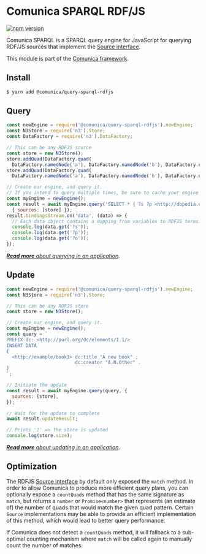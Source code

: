 # Comunica SPARQL RDF/JS

[![npm version](https://badge.fury.io/js/%40comunica%2Fquery-sparql-rdfjs.svg)](https://www.npmjs.com/package/@comunica/query-sparql-rdfjs)

Comunica SPARQL is a SPARQL query engine for JavaScript for querying RDF/JS sources
that implement the [Source interface](http://rdf.js.org/#source-interface).

This module is part of the [Comunica framework](https://comunica.dev/).

## Install

```bash
$ yarn add @comunica/query-sparql-rdfjs
```

## Query

```javascript
const newEngine = require('@comunica/query-sparql-rdfjs').newEngine;
const N3Store = require('n3').Store;
const DataFactory = require('n3').DataFactory;

// This can be any RDFJS source
const store = new N3Store();
store.addQuad(DataFactory.quad(
  DataFactory.namedNode('a'), DataFactory.namedNode('b'), DataFactory.namedNode('http://dbpedia.org/resource/Belgium')));
store.addQuad(DataFactory.quad(
  DataFactory.namedNode('a'), DataFactory.namedNode('b'), DataFactory.namedNode('http://dbpedia.org/resource/Ghent')));

// Create our engine, and query it.
// If you intend to query multiple times, be sure to cache your engine for optimal performance.
const myEngine = newEngine();
const result = await myEngine.query('SELECT * { ?s ?p <http://dbpedia.org/resource/Belgium>. ?s ?p ?o } LIMIT 100',
  { sources: [store] });
result.bindingsStream.on('data', (data) => {
  // Each data object contains a mapping from variables to RDFJS terms.
  console.log(data.get('?s'));
  console.log(data.get('?p'));
  console.log(data.get('?o'));
});
```

_[**Read more** about querying in an application](https://comunica.dev/docs/query/getting_started/query_app/)._

## Update

```javascript
const newEngine = require('@comunica/query-sparql-rdfjs').newEngine;
const N3Store = require('n3').Store;

// This can be any RDFJS store
const store = new N3Store();

// Create our engine, and query it.
const myEngine = newEngine();
const query = `
PREFIX dc: <http://purl.org/dc/elements/1.1/>
INSERT DATA
{ 
  <http://example/book1> dc:title "A new book" ;
                         dc:creator "A.N.Other" .
}
`;

// Initiate the update
const result = await myEngine.query(query, {
  sources: [store],
});

// Wait for the update to complete
await result.updateResult;

// Prints '2' => the store is updated
console.log(store.size);
```

_[**Read more** about updating in an application](https://comunica.dev/docs/query/getting_started/update_app/)._

## Optimization

The RDFJS [Source interface](http://rdf.js.org/#source-interface) by default only exposed the `match` method.
In order to allow Comunica to produce more efficient query plans,
you can optionally expose a `countQuads` method that has the same signature as `match`,
but returns a `number` or `Promise<number>` that represents (an estimate of)
the number of quads that would match the given quad pattern.
Certain `Source` implementations may be able to provide an efficient implementation of this method,
which would lead to better query performance.

If Comunica does not detect a `countQuads` method, it will fallback to a sub-optimal counting mechanism
where `match` will be called again to manually count the number of matches.
